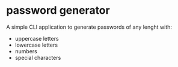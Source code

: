 # password generator

A simple CLI application to generate passwords of any lenght with:
* uppercase letters
* lowercase letters
* numbers
* special characters
